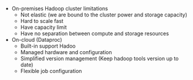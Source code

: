 - On-premises Hadoop cluster limitations
  - Not elastic (we are bound to the cluster power and storage capacity)
  - Hard to scale fast
  - Have capacity limit
  - Have no separation between compute and storage resources
- On-cloud (Dataproc)
  - Built-in support Hadoo
  - Managed hardware and configuration
  - Simplified version management (Keep hadoop tools version up to date)
  - Flexible job configuration
